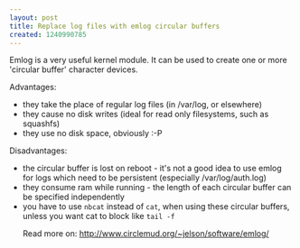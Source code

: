 ```yaml
--- 
layout: post
title: Replace log files with emlog circular buffers
created: 1240990785
---
```

Emlog is a very useful kernel module.  It can be used to create one or more 'circular buffer' character devices.  

Advantages:
<ul>
<li>they take the place of regular log files (in /var/log, or elsewhere)</li>
<li>they cause no disk writes (ideal for read only filesystems, such as squashfs)</li>
<li>they use no disk space, obviously :-P</li>
</ul>


Disadvantages:
<ul>
<li>the circular buffer is lost on reboot - it's not a good idea to use emlog for logs which need to be persistent (especially /var/log/auth.log)</li>
<li>they consume ram while running - the length of each circular buffer can be specified independently</li>
<li>you have to use <code>nbcat</code> instead of <code>cat</code>, when using these circular buffers, unless you want cat to block like <code>tail -f</code></li>

Read more on: http://www.circlemud.org/~jelson/software/emlog/
